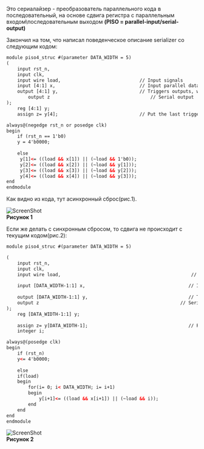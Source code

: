 Это сериалайзер - преобразователь параллельного кода в последовательный, на основе сдвига регистра
с параллельным входом\последовательным выходом  **(PISO = parallel-input/serial-output)**

Закончил на том, что написал поведенческое описание serializer  со следующим кодом:

```html
module piso4_struc #(parameter DATA_WIDTH = 5) 
(
    input rst_n, 
	input clk,
	input wire load,                             // Input signals	
	input [4:1] x,                               // Input parallel data
	output [4:1] y,                              // Triggers outputs, wich goes to the next trigger
    	output z                                     // Serial output   
);
	reg [4:1] y;
	assign z= y[4];                              // Put the last trigger data to serial output

always@(negedge rst_n or posedge clk)
begin
    if (rst_n == 1'b0)
    y = 4'b0000;
    
    else
     y[1]<= ((load && x[1]) || (~load && 1'b0));
     y[2]<= ((load && x[2]) || (~load && y[1])); 
     y[3]<= ((load && x[3]) || (~load && y[2]));
     y[4]<= ((load && x[4]) || (~load && y[3]));    
end
endmodule

```  
Как видно из кода, тут асинхронный сброс(рис.1).

![ScreenShot](https://raw.githubusercontent.com/sht4nigga/FPGA/Assign_Reg/JbFPGA/Transceiver/Serializer/Behavioral/Behavioral%20srlzr.jpg)  
**Рисунок 1**

  
Если же делать с синхронным сбросом, то сдвига не происходит с текущим кодом(рис.2):  
```html
module piso4_struc #(parameter DATA_WIDTH = 5) 

(
    input rst_n, 
	input clk,
	input wire load,                             			 		// Input signals
	
	input [DATA_WIDTH-1:1] x,                                      // Input parallel data
	
	output [DATA_WIDTH-1:1] y,                                     // Triggers outputs, wich goes to the next trigger
    output z                                           			// Serial output
);   
    reg [DATA_WIDTH-1:1] y;
    
    assign z= y[DATA_WIDTH-1];                                     // Put the last trigger data to serial output
    integer i;

always@(posedge clk)
begin
    if (rst_n)
    y<= 4'b0000;
    
    else
    if(load)
    begin
        for(i= 0; i< DATA_WIDTH; i= i+1)
        begin
            y[i+1]<= ((load && x[i+1]) || (~load && i));
        end
    end     
end
endmodule
```

![ScreenShot](https://raw.githubusercontent.com/sht4nigga/FPGA/Assign_Reg/JbFPGA/Transceiver/Serializer/Behavioral/Behavioral%20srlzr2.jpg)  
**Рисунок 2**

